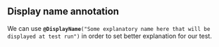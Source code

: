 ## Display name annotation

We can use **`@DisplayName`**`("Some explanatory name here that will be displayed at test run")` in order to set better explanation for our test.